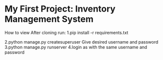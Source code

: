# My First Project: Inventory Management System
How to view 
After cloning run:
1.pip install -r requirements.txt


2.python manage.py createsuperuser
Give desired username and password
3.python manage.py runserver
4.login as with the same username and password
